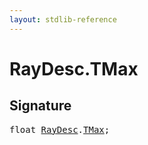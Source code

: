 ```yaml
---
layout: stdlib-reference
---
```


# RayDesc.TMax

## Signature
<pre>
float <a href="/stdlib-reference/types/RayDesc/index" class="code_type">RayDesc</a>.<a href="/stdlib-reference/types/RayDesc/TMax" class="code_var">TMax</a>;
</pre>

